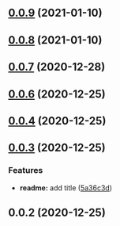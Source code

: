 ## [0.0.9](https://github.com/alex-lit/config-stylelint/compare/v0.0.8...v0.0.9) (2021-01-10)



## [0.0.8](https://github.com/alex-lit/config-stylelint/compare/v0.0.7...v0.0.8) (2021-01-10)



## [0.0.7](https://github.com/alex-lit/config-stylelint/compare/v0.0.6...v0.0.7) (2020-12-28)



## [0.0.6](https://github.com/alex-lit/config-stylelint/compare/v0.0.5...v0.0.6) (2020-12-25)



## [0.0.4](https://github.com/alex-lit/config-stylelint/compare/v0.0.3...v0.0.4) (2020-12-25)



## [0.0.3](https://github.com/alex-lit/config-stylelint/compare/v0.0.2...v0.0.3) (2020-12-25)


### Features

* **readme:** add title ([5a36c3d](https://github.com/alex-lit/config-stylelint/commit/5a36c3d123caae3897838d8dd521e1cbec3f604e))



## 0.0.2 (2020-12-25)



